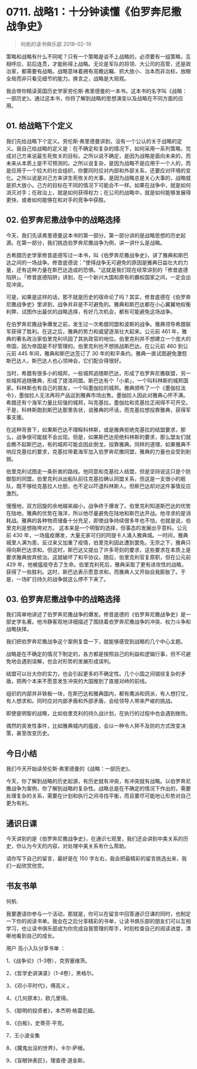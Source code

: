 # 0711. 战略1：十分钟读懂《伯罗奔尼撒战争史》
> 何帆的读书俱乐部
2018-02-19

策略和战略有什么不同呢？只有一个策略是谈不上战略的，必须要有一组策略，互相呼应、前后连贯，才能称得上战略。无论是军队的将领、大公司的高管，还是政治家，都需要有战略。战略意味着拥有高瞻远瞩、抓大放小、治本而非治标，放眼全局而非只看见细节的能力。换言之，战略是大局观。

我会带你精读英国历史学家劳伦斯·弗里德曼的一本书。这本书的名字叫《战略：一部历史》。通过这本书，你将了解到战略的思想演变以及战略在不同方面的应用。

## 01. 给战略下个定义

我们先给战略下个定义。劳伦斯·弗里德曼讲到，没有一个公认的关于战略的定义。我自己给战略的定义是：在不确定和复杂的情况下，如何采用一系列策略，完成对己方来说最生死攸关的目标。之所以说不确定，是因为战略是面向未来的，而未来从本质上是不可预测的。之所以说复杂，是因为战略不是应用于一个人的，而是应用于一个较大的社会组织，你要同时应对内部和外部关系，还要应对环境的变化。之所以说是对己方来讲生死攸关的大事，是因为战略总是关心大事的，战略就是抓大放小。己方的目标在不同的情况下可能会不一样。如果在战争中，就是如何消灭对手；在政治上，就是如何获得权力；在公司的战略中，就是如何能够发展得更快，或者如何能够在和对手的竞争中获胜。

## 02. 伯罗奔尼撒战争中的战略选择

今天，我们先读弗里德曼这本书的第一部分。第一部分讲的是战略思想的历史起源。在第一部分，我们挑选伯罗奔尼撒战争为例，讲一讲什么是战略。

古希腊历史学家修昔底德写过一本书，叫《伯罗奔尼撒战争史》，讲了雅典和斯巴达之间的一场战争。修昔底德说："使得战争无可避免的原因是雅典日益壮大的力量，还有这种力量在斯巴达造成的恐惧。"这就是我们现在经常讲到的「修昔底德陷阱」。「修昔底德陷阱」讲到，在一个新兴大国和原有的霸权国家之间，一定会出现冲突。

可是，如果是这样的话，那不就是历史的宿命论了吗？其实，修昔底德在《伯罗奔尼撒战争史》里讲到，战争并非是不可避免的。雅典和斯巴达都在小心翼翼地权衡利弊，试图作出最优的战略选择，有好几次机会，都有可能避免这场战争。

在伯罗奔尼撒战争爆发之前，发生过一次希腊同盟和波斯的战争。雅典领导希腊联军获得了胜利。在这之后，雅典的势力和威望逐渐壮大起来。公元前 461 年，雅典的著名政治家伯里克利巩固了其执政官的地位。伯里克利并不想建立一个庞大的帝国，因为帝国是不好管理的。伯里克利也不想挑战斯巴达。在公元前 460 到公元前 445 年间，雅典和斯巴达签订了 30 年的和平条约。雅典一直试图避免激怒斯巴达人，斯巴达人也心领神会，它们配合得很好。

当时，希腊有很多小的城邦，一些城邦追随斯巴达，形成了伯罗奔尼撒联盟，另一些城邦追随雅典，形成了提洛同盟。斯巴达有个「小弟」，一个叫科林斯的城邦国家。科林斯也有自己的朋友，一个叫墨伽拉的城邦。雅典颁布了一个《墨伽拉法令》，墨伽拉人无法再将产品运到雅典市场出售。墨伽拉人因此对雅典心怀不满。希腊还有个海军力量比较强的城邦，叫克基拉。墨伽拉和克基拉正闹得不可开交。于是，科林斯跑到斯巴达那里告状，说雅典的坏话，而克基拉想投靠雅典，获得军事支援。

在这种背景下，如果斯巴达不理睬科林斯，或是雅典拒绝克基拉的结盟要求，那么，战争很可能就不会出现。但是，如果斯巴达拒绝科林斯的要求，那么盟友们就会瞧不起斯巴达，有的城邦可能会因此倒戈，投靠雅典。同样的道理，如果雅典不响应克基拉的要求，克基拉带着海军加入伯罗奔尼撒同盟，雅典的力量也会受到削弱。

伯里克利试图走一条折衷的路线。他同意和克基拉人结盟，但是坚持说这只是个防御型的同盟。伯里克利派出船队前往克基拉确认同盟关系，但这是一支很小的舰队，既不够给克基拉人壮胆，也不足以吓退科林斯人。但斯巴达却对这件事情反应激烈。

慢慢地，双方回旋的余地越来越小，战争终于爆发了。伯里克利知道斯巴达的优势在陆地，雅典的优势在海洋，所以他尽量避免在陆地和斯巴达开战。他寻求的是消耗战。雅典的各种物资储备十分充足，即使战争持续很多年也不怕，也就是说，伯里克利是想拖垮对方。
这本来是一个明智的选择，但事态的发展出乎意料。公元前 430 年，一场瘟疫爆发，大量无家可归的阿提卡人涌入雅典城。一时间，雅典城里人满为患，反过来又加重了疫情，伯里克利因此遭到罢免。无奈之下，雅典只得向斯巴达求和。但这时，斯巴达又提出了许多苛刻的要求，这些要求在本质上是要求雅典放弃统治。这就破坏了和平协议。随后，伯里克利官复原职，但在公元前 429 年，他被瘟疫夺去了生命。伯里克利死后，雅典采取了更有进攻性的战略，获得了一些胜利。这时，斯巴达表示愿意求和，而雅典人又开始自我膨胀了。于是，一场旷日持久的战争就这么停不下来了。

## 03. 伯罗奔尼撒战争中的战略选择

我们简单地讲述了伯罗奔尼撒战争的爆发。修昔底德的《伯罗奔尼撒战争史》是一部史学名著。他冷静客观地详细描述了围绕着伯罗奔尼撒战争的冲突、权力斗争和战略抉择。

我们把伯罗奔尼撒战争这个案例复盘一下，就能够感受到战略的几个中心主题。

战略是在不确定的情况下制定的，各方都是按照自己的利益和逻辑行事，但不可避免地会遇到误解，也会对形势的发展形成误判。

结盟可以壮大你的实力，也会引起更多的不确定性。几个小国之间错综复杂的矛盾，把两个本来不愿意发生冲突的大国推到了直接对峙的前线。

组织的内部并非铁板一块，在斯巴达和雅典国内，都有鹰派和鸽派，有人想打仗，有人想求和。同时应对内部矛盾和外部矛盾，会给领导人带来严峻的挑战。

即使是明智的战略，比如伯里克利的持久战计划，在执行的过程中也会遇到挫败。

偶然的突发性事件，比如雅典城内的瘟疫，会以一种令人猝不及防的方式改变决策，甚至改变历史。

## 今日小结

我们今天开始读劳伦斯·弗里德曼的《战略：一部历史》。

今天，你了解到战略的历史起源，有历史就有冲突，有冲突就有战略。以伯罗奔尼撒战争为案例，你了解到战略的复杂性。战略总是在不确定的情况下作出的，需要处理复杂的关系，需要在计划和执行之间寻找平衡，而且要尽可能地让形势对自己更为有利。

## 通识日课

今天讲到的是《伯罗奔尼撒战争史》，在通识七观里，我们还会讲到中美关系的历史，你认为今天的内容，对处理中美关系有什么帮助。

请你写下自己的留言，最好是在 150 字左右，我会把最精彩的留言挑选出来，我们一起欣赏欣赏。

## 书友书单

何帆:

我要邀请你参与一个活动，那就是，你可以在留言中回答通识日课的同时，也制定一下你的阅读书单。我会在之后分享精彩的书单，让读书俱乐部的朋友们可以互相学习，也让读书俱乐部成为你完成自我管理的帮手，时刻检查自己的阅读进度，清晰地看到自己的成长。

用户 高小入队分享书单 ： 

1、《战争论》（1-3卷），克劳塞维茨。

2、《哲学史讲演录》（1-4卷），黑格尔。

3、《邓小平时代》，傅高义 。

4、《几何原本》，欧几里得。

5、《聪明的投资者》，本杰明·格雷厄姆。

6、《白板》，史蒂芬·平克。

7、王小波全集

8、《魔鬼出没的世界》，卡尔·萨根。

9、《盲眼钟表匠》，理查德·道金斯。